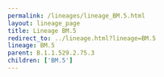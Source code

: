 ```yaml
---
permalink: /lineages/lineage_BM.5.html
layout: lineage_page
title: Lineage BM.5
redirect_to: ../lineage.html?lineage=BM.5
lineage: BM.5
parent: B.1.1.529.2.75.3
children: ['BM.5']
---
```

